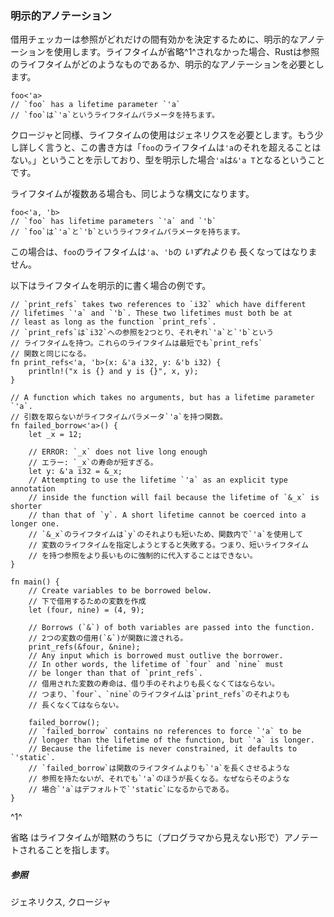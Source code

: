 ### 明示的アノテーション

借用チェッカーは参照がどれだけの間有効かを決定するために、明示的なアノテーションを使用します。ライフタイムが省略^1^されなかった場合、Rustは参照のライフタイムがどのようなものであるか、明示的なアノテーションを必要とします。

``` {.rust .ignore}
foo<'a>
// `foo` has a lifetime parameter `'a`
// `foo`は`'a`というライフタイムパラメータを持ちます。
```

クロージャと同様、ライフタイムの使用はジェネリクスを必要とします。もう少し詳しく言うと、この書き方は「`foo`のライフタイムは`'a`のそれを超えることはない。」ということを示しており、型を明示した場合`'a`は`&'a T`となるということです。

ライフタイムが複数ある場合も、同じような構文になります。

``` {.rust .ignore}
foo<'a, 'b>
// `foo` has lifetime parameters `'a` and `'b`
// `foo`は`'a`と`'b`というライフタイムパラメータを持ちます。
```

この場合は、`foo`のライフタイムは`'a`、`'b`の *いずれよりも*
長くなってはなりません。

以下はライフタイムを明示的に書く場合の例です。

    // `print_refs` takes two references to `i32` which have different
    // lifetimes `'a` and `'b`. These two lifetimes must both be at
    // least as long as the function `print_refs`.
    // `print_refs`は`i32`への参照を2つとり、それぞれ`'a`と`'b`という
    // ライフタイムを持つ。これらのライフタイムは最短でも`print_refs`
    // 関数と同じになる。
    fn print_refs<'a, 'b>(x: &'a i32, y: &'b i32) {
        println!("x is {} and y is {}", x, y);
    }

    // A function which takes no arguments, but has a lifetime parameter `'a`.
    // 引数を取らないがライフタイムパラメータ`'a`を持つ関数。
    fn failed_borrow<'a>() {
        let _x = 12;

        // ERROR: `_x` does not live long enough
        // エラー: `_x`の寿命が短すぎる。
        let y: &'a i32 = &_x;
        // Attempting to use the lifetime `'a` as an explicit type annotation 
        // inside the function will fail because the lifetime of `&_x` is shorter
        // than that of `y`. A short lifetime cannot be coerced into a longer one.
        // `&_x`のライフタイムは`y`のそれよりも短いため、関数内で`'a`を使用して
        // 変数のライフタイムを指定しようとすると失敗する。つまり、短いライフタイム
        // を持つ参照をより長いものに強制的に代入することはできない。
    }

    fn main() {
        // Create variables to be borrowed below.
        // 下で借用するための変数を作成
        let (four, nine) = (4, 9);
        
        // Borrows (`&`) of both variables are passed into the function.
        // 2つの変数の借用(`&`)が関数に渡される。
        print_refs(&four, &nine);
        // Any input which is borrowed must outlive the borrower. 
        // In other words, the lifetime of `four` and `nine` must 
        // be longer than that of `print_refs`.
        // 借用された変数の寿命は、借り手のそれよりも長くなくてはならない。
        // つまり、`four`、`nine`のライフタイムは`print_refs`のそれよりも
        // 長くなくてはならない。
        
        failed_borrow();
        // `failed_borrow` contains no references to force `'a` to be 
        // longer than the lifetime of the function, but `'a` is longer.
        // Because the lifetime is never constrained, it defaults to `'static`.
        // `failed_borrow`は関数のライフタイムよりも`'a`を長くさせるような
        // 参照を持たないが、それでも`'a`のほうが長くなる。なぜならそのような
        // 場合`'a`はデフォルトで`'static`になるからである。
    }


^1^

省略
はライフタイムが暗黙のうちに（プログラマから見えない形で）アノテートされることを指します。


##### 参照

ジェネリクス,
クロージャ


